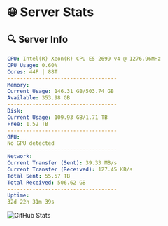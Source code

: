 # 🌐 Server Stats
## 🔍 Server Info
```yaml
CPU: Intel(R) Xeon(R) CPU E5-2699 v4 @ 1276.96MHz
CPU Usage: 0.60%
Cores: 44P | 88T
-----------------------------------
Memory:
Current Usage: 146.31 GB/503.74 GB
Available: 353.98 GB
-----------------------------------
Disk:
Current Usage: 109.93 GB/1.71 TB
Free: 1.52 TB
-----------------------------------
GPU:
No GPU detected
-----------------------------------
Network:
Current Transfer (Sent): 39.33 MB/s
Current Transfer (Received): 127.45 KB/s
Total Sent: 55.57 TB
Total Received: 506.62 GB
-----------------------------------
Uptime:
32d 22h 31m 39s
```
![GitHub Stats](https://img.shields.io/badge/Updated-2025-04-09_19:54:28-blue)